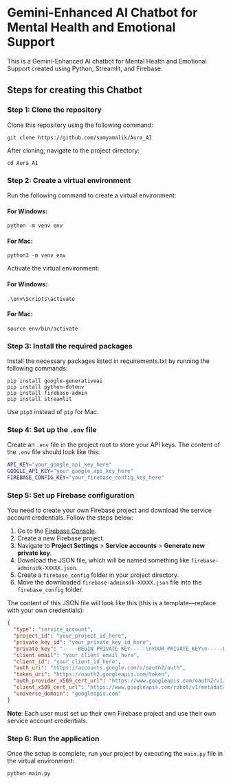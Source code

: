 # Gemini-Enhanced AI Chatbot for Mental Health and Emotional Support

This is a Gemini-Enhanced AI chatbot for Mental Health and Emotional Support created using Python, Streamlit, and Firebase.

## Steps for creating this Chatbot

### Step 1: Clone the repository
Clone this repository using the following command:

```
git clone https://github.com/samyamalik/Aura_AI
```

After cloning, navigate to the project directory:

```
cd Aura_AI
```

### Step 2: Create a virtual environment
Run the following command to create a virtual environment:

#### For Windows:
```
python -m venv env
```

#### For Mac:
```
python3 -m venv env
```

Activate the virtual environment:

#### For Windows:
```
.\env\Scripts\activate
```

#### For Mac:
```
source env/bin/activate
```

### Step 3: Install the required packages
Install the necessary packages listed in requirements.txt by running the following commands:

```
pip install google-generativeai
pip install python-dotenv
pip install firebase-admin
pip install streamlit
```

Use `pip3` instead of `pip` for Mac.

### Step 4: Set up the `.env` file
Create an `.env` file in the project root to store your API keys. The content of the `.env` file should look like this:

```bash
API_KEY="your_google_api_key_here"
GOOGLE_API_KEY="your_google_api_key_here"
FIREBASE_CONFIG_KEY="your_firebase_config_key_here"
```

### Step 5: Set up Firebase configuration
You need to create your own Firebase project and download the service account credentials. Follow the steps below:

1. Go to the [Firebase Console](https://console.firebase.google.com/).
2. Create a new Firebase project.
3. Navigate to **Project Settings** > **Service accounts** > **Generate new private key**.
4. Download the JSON file, which will be named something like `firebase-adminsdk-XXXXX.json`.
5. Create a `firebase_config` folder in your project directory.
6. Move the downloaded `firebase-adminsdk-XXXXX.json` file into the `firebase_config` folder.

The content of this JSON file will look like this (this is a template—replace with your own credentials):

```json
{
  "type": "service_account",
  "project_id": "your_project_id_here",
  "private_key_id": "your_private_key_id_here",
  "private_key": "-----BEGIN PRIVATE KEY-----\nYOUR_PRIVATE_KEY\n-----END PRIVATE KEY-----\n",
  "client_email": "your_client_email_here",
  "client_id": "your_client_id_here",
  "auth_uri": "https://accounts.google.com/o/oauth2/auth",
  "token_uri": "https://oauth2.googleapis.com/token",
  "auth_provider_x509_cert_url": "https://www.googleapis.com/oauth2/v1/certs",
  "client_x509_cert_url": "https://www.googleapis.com/robot/v1/metadata/x509/your_client_email_here",
  "universe_domain": "googleapis.com"
}
```

**Note**: Each user must set up their own Firebase project and use their own service account credentials.

### Step 6: Run the application
Once the setup is complete, run your project by executing the `main.py` file in the virtual environment:

```bash
python main.py
```
